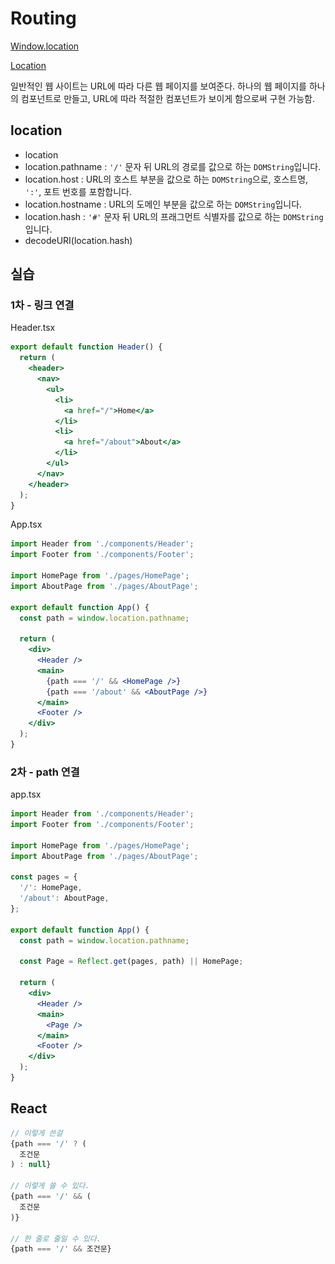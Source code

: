# Routing

[Window.location](https://developer.mozilla.org/ko/docs/Web/API/Window/location)

[Location](https://developer.mozilla.org/ko/docs/Web/API/Location)

일반적인 웹 사이트는 URL에 따라 다른 웹 페이지를 보여준다. 하나의 웹 페이지를 하나의 컴포넌트로 만들고, URL에 따라 적절한 컴포넌트가 보이게 함으로써 구현 가능함.

## location

* location
* location.pathname : `'/'` 문자 뒤 URL의 경로를 값으로 하는 `DOMString`입니다.
* location.host : URL의 호스트 부분을 값으로 하는 `DOMString`으로, 호스트명, `':'`, 포트 번호를 포함합니다.
* location.hostname : URL의 도메인 부분을 값으로 하는 `DOMString`입니다.
* location.hash : `'#'` 문자 뒤 URL의 프래그먼트 식별자를 값으로 하는 `DOMString`입니다.
* decodeURI(location.hash)



## 실습

### 1차 - 링크 연결

Header.tsx

```jsx
export default function Header() {
  return (
    <header>
      <nav>
        <ul>
          <li>
            <a href="/">Home</a>
          </li>
          <li>
            <a href="/about">About</a>
          </li>
        </ul>
      </nav>
    </header>
  );
}
```

App.tsx

```jsx
import Header from './components/Header';
import Footer from './components/Footer';

import HomePage from './pages/HomePage';
import AboutPage from './pages/AboutPage';

export default function App() {
  const path = window.location.pathname;

  return (
    <div>
      <Header />
      <main>
        {path === '/' && <HomePage />}
        {path === '/about' && <AboutPage />}
      </main>
      <Footer />
    </div>
  );
}
```

### 2차 - path 연결

app.tsx

```jsx
import Header from './components/Header';
import Footer from './components/Footer';

import HomePage from './pages/HomePage';
import AboutPage from './pages/AboutPage';

const pages = {
  '/': HomePage,
  '/about': AboutPage,
};

export default function App() {
  const path = window.location.pathname;

  const Page = Reflect.get(pages, path) || HomePage;

  return (
    <div>
      <Header />
      <main>
        <Page />
      </main>
      <Footer />
    </div>
  );
}
```

## React

```jsx
// 이렇게 쓴걸
{path === '/' ? (
  조건문
) : null}

// 이렇게 쓸 수 있다.
{path === '/' && (
  조건문
)}

// 한 줄로 줄일 수 있다.
{path === '/' && 조건문}
```



<figure><img src="../.gitbook/assets/스크린샷 2024-12-03 오후 6.33.46.png" alt=""><figcaption></figcaption></figure>
